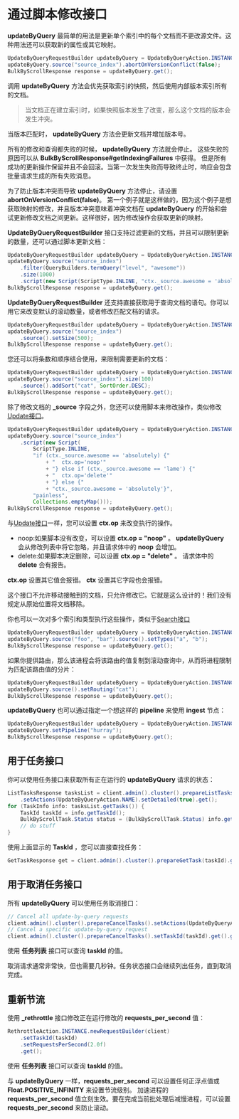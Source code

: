 # 通过脚本修改接口

**updateByQuery** 最简单的用法是更新单个索引中的每个文档而不更改源文件。这种用法还可以获取新的属性或其它映射。

```java
UpdateByQueryRequestBuilder updateByQuery = UpdateByQueryAction.INSTANCE.newRequestBuilder(client);
updateByQuery.source("source_index").abortOnVersionConflict(false);
BulkByScrollResponse response = updateByQuery.get();
```

调用 **updateByQuery** 方法会优先获取索引的快照，然后使用内部版本索引所有的文档。

> 当文档正在建立索引时，如果快照版本发生了改变，那么这个文档的版本会发生冲突。

当版本匹配时， **updateByQuery** 方法会更新文档并增加版本号。

所有的修改和查询都失败的时候， **updateByQuery** 方法就会停止。
这些失败的原因可以从 **BulkByScrollResponse#getIndexingFailures** 中获得。
但是所有成功的更新操作保留并且不会回滚。当第一次发生失败而导致终止时，响应会包含批量请求生成的所有失败消息。

为了防止版本冲突而导致 **updateByQuery** 方法停止，请设置 **abortOnVersionConflict(false)**。
第一个例子就是这样做的，因为这个例子是想获取映射的修改，并且版本冲突意味着冲突文档在 **updateByQuery** 
的开始和尝试更新修改文档之间更新。这样很好，因为修改操作会获取更新的映射。

**UpdateByQueryRequestBuilder** 接口支持过滤更新的文档，并且可以限制更新的数量，还可以通过脚本更新文档：

```java
UpdateByQueryRequestBuilder updateByQuery = UpdateByQueryAction.INSTANCE.newRequestBuilder(client);
updateByQuery.source("source_index")
    .filter(QueryBuilders.termQuery("level", "awesome"))
    .size(1000)
    .script(new Script(ScriptType.INLINE, "ctx._source.awesome = 'absolutely'", "painless", Collections.emptyMap()));
BulkByScrollResponse response = updateByQuery.get();
```

**UpdateByQueryRequestBuilder** 还支持直接获取用于查询文档的语句。你可以用它来改变默认的滚动数量，或者修改匹配文档的请求。

```java
UpdateByQueryRequestBuilder updateByQuery = UpdateByQueryAction.INSTANCE.newRequestBuilder(client);
updateByQuery.source("source_index")
    .source().setSize(500);
BulkByScrollResponse response = updateByQuery.get();
```

您还可以将条数和顺序结合使用，来限制需要更新的文档：

```java
UpdateByQueryRequestBuilder updateByQuery = UpdateByQueryAction.INSTANCE.newRequestBuilder(client);
updateByQuery.source("source_index").size(100)
    .source().addSort("cat", SortOrder.DESC);
BulkByScrollResponse response = updateByQuery.get();
```

除了修改文档的 **_source** 字段之外，您还可以使用脚本来修改操作，类似修改[Update接口](UpdateAPI.md)。

```java
UpdateByQueryRequestBuilder updateByQuery = UpdateByQueryAction.INSTANCE.newRequestBuilder(client);
updateByQuery.source("source_index")
    .script(new Script(
        ScriptType.INLINE,
        "if (ctx._source.awesome == 'absolutely) {"
            + "  ctx.op='noop'"
            + "} else if (ctx._source.awesome == 'lame') {"
            + "  ctx.op='delete'"
            + "} else {"
            + "ctx._source.awesome = 'absolutely'}",
        "painless",
        Collections.emptyMap()));
BulkByScrollResponse response = updateByQuery.get();
```

与[Update接口](UpdateAPI.md)一样，您可以设置 **ctx.op** 来改变执行的操作。

- noop:如果脚本没有改变，可以设置 **ctx.op = "noop"** 。 **updateByQuery** 会从修改列表中将它忽略，并且请求体中的 **noop** 会增加。
- delete:如果脚本决定删除，可以设置 **ctx.op = "delete"** 。 请求体中的 **delete** 会有报告。

**ctx.op** 设置其它值会报错。 **ctx** 设置其它字段也会报错。

这个接口不允许移动接触到的文档，只允许修改它。它就是这么设计的！我们没有规定从原始位置将文档移除。

你也可以一次对多个索引和类型执行这些操作，类似于[Search接口](../6SearchAPI/readme.md)

```java
UpdateByQueryRequestBuilder updateByQuery = UpdateByQueryAction.INSTANCE.newRequestBuilder(client);
updateByQuery.source("foo", "bar").source().setTypes("a", "b");
BulkByScrollResponse response = updateByQuery.get();
```

如果你提供路由，那么该进程会将该路由的值复制到滚动查询中，从而将进程限制为匹配该路由值的分片：

```java
UpdateByQueryRequestBuilder updateByQuery = UpdateByQueryAction.INSTANCE.newRequestBuilder(client);
updateByQuery.source().setRouting("cat");
BulkByScrollResponse response = updateByQuery.get();
```

**updateByQuery** 也可以通过指定一个想这样的 **pipeline** 来使用 **ingest** 节点：

```java
UpdateByQueryRequestBuilder updateByQuery = UpdateByQueryAction.INSTANCE.newRequestBuilder(client);
updateByQuery.setPipeline("hurray");
BulkByScrollResponse response = updateByQuery.get();
```

## 用于任务接口

你可以使用任务接口来获取所有正在运行的 **updateByQuery** 请求的状态：

```java
ListTasksResponse tasksList = client.admin().cluster().prepareListTasks()
    .setActions(UpdateByQueryAction.NAME).setDetailed(true).get();
for (TaskInfo info: tasksList.getTasks()) {
    TaskId taskId = info.getTaskId();
    BulkByScrollTask.Status status = (BulkByScrollTask.Status) info.getStatus();
    // do stuff
}
```

使用上面显示的 **TaskId** ，您可以直接查找任务：

```java
GetTaskResponse get = client.admin().cluster().prepareGetTask(taskId).get();
```

## 用于取消任务接口

所有 **updateByQuery** 可以使用任务取消接口：

```java
// Cancel all update-by-query requests
client.admin().cluster().prepareCancelTasks().setActions(UpdateByQueryAction.NAME).get().getTasks();
// Cancel a specific update-by-query request
client.admin().cluster().prepareCancelTasks().setTaskId(taskId).get().getTasks();
```

使用 **任务列表** 接口可以查询 **taskId** 的值。

取消请求通常非常快，但也需要几秒钟。任务状态接口会继续列出任务，直到取消完成。

## 重新节流

使用 **_rethrottle** 接口修改正在运行修改的 **requests_per_second** 值：

```java
RethrottleAction.INSTANCE.newRequestBuilder(client)
    .setTaskId(taskId)
    .setRequestsPerSecond(2.0f)
    .get();
```

使用 **任务列表** 接口可以查询 **taskId** 的值。

与 **updateByQuery** 一样，**requests_per_second** 可以设置任何正浮点值或 **Float.POSITIVE_INFINITY** 来设置节流级别。
加速进程的 **requests_per_second** 值立刻生效。要在完成当前批处理后减慢进程，可以设置 **requests_per_second** 来防止滚动。